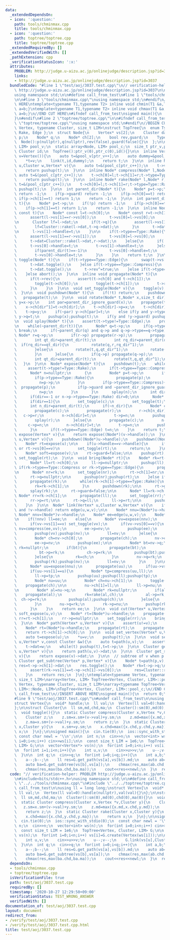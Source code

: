 ```yaml
---
data:
  _extendedDependsOn:
  - icon: ':question:'
    path: tools/chminmax.cpp
    title: tools/chminmax.cpp
  - icon: ':question:'
    path: toptree/toptree.cpp
    title: toptree/toptree.cpp
  _extendedRequiredBy: []
  _extendedVerifiedWith: []
  _pathExtension: cpp
  _verificationStatusIcon: ':x:'
  attributes:
    PROBLEM: http://judge.u-aizu.ac.jp/onlinejudge/description.jsp?id=3037
    links:
    - http://judge.u-aizu.ac.jp/onlinejudge/description.jsp?id=3037
  bundledCode: "#line 1 \"test/aoj/3037.test.cpp\"\n// verification-helper: PROBLEM\
    \ http://judge.u-aizu.ac.jp/onlinejudge/description.jsp?id=3037\n\n#include<bits/stdc++.h>\n\
    using namespace std;\n\n#define call_from_test\n#line 1 \"tools/chminmax.cpp\"\
    \n\n#line 3 \"tools/chminmax.cpp\"\nusing namespace std;\n#endif\n//BEGIN CUT\
    \ HERE\ntemplate<typename T1,typename T2> inline void chmin(T1 &a,T2 b){if(a>b)\
    \ a=b;}\ntemplate<typename T1,typename T2> inline void chmax(T1 &a,T2 b){if(a<b)\
    \ a=b;}\n//END CUT HERE\n#ifndef call_from_test\nsigned main(){\n  return 0;\n\
    }\n#endif\n#line 2 \"toptree/toptree.cpp\"\n\n#ifndef call_from_test\n#line 5\
    \ \"toptree/toptree.cpp\"\nusing namespace std;\n#endif\n//BEGIN CUT HERE\ntemplate<typename\
    \ Vertex, typename Cluster, size_t LIM>\nstruct TopTree{\n  enum Type { Compress,\
    \ Rake, Edge };\n  struct Node{\n    Vertex* vs[2];\n    Cluster dat;\n    Node*\
    \ p;\n    Node* q;\n    Node* ch[2];\n    bool rev,guard;\n    Type type;\n  \
    \  Node():p(nullptr),q(nullptr),rev(false),guard(false){}\n  };\n\n  static array<Vertex,\
    \ LIM> pool_v;\n  static array<Node, LIM> pool_c;\n  size_t ptr_v,ptr_c;\n\n \
    \ Cluster id;\n  TopTree():ptr_v(0),ptr_c(0),id(){}\n\n  inline Vertex* create(Vertex\
    \ v=Vertex()){\n    auto t=&pool_v[ptr_v++];\n    auto dummy=&pool_v[ptr_v++];\n\
    \    *t=v;\n    link(t,id,dummy);\n    return t;\n  }\n\n  inline Node* edge(Vertex*\
    \ u,Cluster w,Vertex* v){\n    auto t=&(pool_c[ptr_c++]);\n    t->vs[0]=u;t->vs[1]=v;t->dat=w;t->type=Type::Edge;\n\
    \    return pushup(t);\n  }\n\n  inline Node* compress(Node* l,Node* r){\n   \
    \ auto t=&(pool_c[ptr_c++]);\n    t->ch[0]=l;t->ch[1]=r;t->type=Type::Compress;\n\
    \    return pushup(t);\n  }\n\n  inline Node* rake(Node* l,Node* r){\n    auto\
    \ t=&(pool_c[ptr_c++]);\n    t->ch[0]=l;t->ch[1]=r;t->type=Type::Rake;\n    return\
    \ pushup(t);\n  }\n\n  int parent_dir(Node* t){\n    Node* p=t->p;\n    if(!p)\
    \ return -1;\n    if(p->guard) return -1;\n    if(p->ch[0]==t) return 0;\n   \
    \ if(p->ch[1]==t) return 1;\n    return -1;\n  }\n\n  int parent_dir_ignore_guard(Node*\
    \ t){\n    Node* p=t->p;\n    if(!p) return -1;\n    if(p->ch[0]==t) return 0;\n\
    \    if(p->ch[1]==t) return 1;\n    return -1;\n  }\n\n  inline Node* pushup(Node*\
    \ const t){\n    Node* const l=t->ch[0];\n    Node* const r=t->ch[1];\n\n    if(t->type==Type::Compress){\n\
    \      assert(l->vs[1]==r->vs[0]);\n      t->vs[0]=l->vs[0];\n      t->vs[1]=r->vs[1];\n\
    \n      Cluster lf=l->dat;\n      if(t->q){\n        assert(l->vs[1]==t->q->vs[1]);\n\
    \        lf=Cluster::rake(l->dat,t->q->dat);\n      }\n      t->dat=Cluster::compress(lf,r->vs[0],r->dat);\n\
    \n      l->vs[1]->handle=t;\n    }\n\n    if(t->type==Type::Rake){\n      propagate(t);\n\
    \      assert(l->vs[1]==r->vs[1]);\n      t->vs[0]=l->vs[0];\n      t->vs[1]=l->vs[1];\n\
    \      t->dat=Cluster::rake(l->dat,r->dat);\n    }else{\n      if(!t->p){\n  \
    \      t->vs[0]->handle=t;\n        t->vs[1]->handle=t;\n      }else if(t->p->type==Type::Compress){\n\
    \        if(parent_dir(t)==-1)\n          t->vs[0]->handle=t;\n      }else if(t->p->type==Type::Rake){\n\
    \        t->vs[0]->handle=t;\n      }\n    }\n    return t;\n  }\n\n  inline void\
    \ toggle(Node* t){\n    if(t->type==Type::Edge){\n      swap(t->vs[0],t->vs[1]);\n\
    \      t->dat.toggle();\n    }else if(t->type==Type::Compress){\n      swap(t->vs[0],t->vs[1]);\n\
    \      t->dat.toggle();\n      t->rev^=true;\n    }else if(t->type==Type::Rake){\n\
    \    }else abort();\n  }\n\n  inline void propagate(Node* t){\n    if(t->type==Type::Compress){\n\
    \      if(t->rev){\n        assert(t->ch[0] and t->ch[1]);\n        swap(t->ch[0],t->ch[1]);\n\
    \        toggle(t->ch[0]);\n        toggle(t->ch[1]);\n        t->rev=false;\n\
    \      }\n    }\n  }\n\n  void set_toggle(Node* v){\n    toggle(v);propagate(v);\n\
    \  }\n\n  void pushdown(Node* t){\n    if(!t) return;\n    pushdown(t->p);\n \
    \   propagate(t);\n  }\n\n  void rotate(Node* t,Node* x,size_t dir){\n    Node*\
    \ y=x->p;\n    int par=parent_dir_ignore_guard(x);\n    propagate(t->ch[dir]);\n\
    \    x->ch[dir^1]=t->ch[dir];\n    t->ch[dir]->p=x;\n    t->ch[dir]=x;\n    x->p=t;\n\
    \    t->p=y;\n    if(~par) y->ch[par]=t;\n    else if(y and y->type==Type::Compress)\
    \ y->q=t;\n    pushup(x);pushup(t);\n    if(y and !y->guard) pushup(y);\n  }\n\
    \n  void splay(Node* t){\n    assert(t->type!=Type::Edge);\n    propagate(t);\n\
    \n    while(~parent_dir(t)){\n      Node* q=t->p;\n      if(q->type!=t->type)\
    \ break;\n      if(~parent_dir(q) and q->p and q->p->type==q->type){\n       \
    \ Node* r=q->p;\n        if(r->p) propagate(r->p);\n        propagate(r);propagate(q);propagate(t);\n\
    \        int qt_dir=parent_dir(t);\n        int rq_dir=parent_dir(q);\n      \
    \  if(rq_dir==qt_dir){\n          rotate(q,r,rq_dir^1);\n          rotate(t,q,qt_dir^1);\n\
    \        }else{\n          rotate(t,q,qt_dir^1);\n          rotate(t,r,rq_dir^1);\n\
    \        }\n      }else{\n        if(q->p) propagate(q->p);\n        propagate(q);propagate(t);\n\
    \        int qt_dir=parent_dir(t);\n        rotate(t,q,qt_dir^1);\n      }\n \
    \   }\n  }\n\n  Node* expose(Node* t){\n    pushdown(t);\n    while(true){\n \
    \     assert(t->type!=Type::Rake);\n      if(t->type==Type::Compress) splay(t);\n\
    \      Node* n=nullptr;\n      {\n        Node* p=t->p;\n        if(!p) break;\n\
    \        if(p->type==Type::Rake){\n          propagate(p);\n          splay(p);\n\
    \          n=p->p;\n        }\n        if(p->type==Type::Compress){\n        \
    \  propagate(p);\n          if(p->guard and ~parent_dir_ignore_guard(t)) break;\n\
    \          n=p;\n        }\n      }\n      splay(n);\n      int dir=parent_dir_ignore_guard(n);\n\
    \      if(dir==-1 or n->p->type==Type::Rake) dir=0;\n\n      Node* const c=n->ch[dir];\n\
    \      if(dir==1){\n        set_toggle(c);\n        set_toggle(t);\n      }\n\
    \      int n_dir=parent_dir(t);\n      if(~n_dir){\n        Node* const r=t->p;\n\
    \        propagate(c);\n        propagate(r);\n        r->ch[n_dir]=c;\n     \
    \   c->p=r;\n        n->ch[dir]=t;\n        t->p=n;\n        pushup(c);pushup(r);pushup(t);pushup(n);\n\
    \        splay(r);\n      }else{\n        propagate(c);\n        n->q=c;\n   \
    \     c->p=n;\n        n->ch[dir]=t;\n        t->p=n;\n        pushup(c);pushup(t);pushup(n);\n\
    \      }\n      if(t->type==Type::Edge) t=n;\n    }\n    return t;\n  }\n\n  Node*\
    \ expose(Vertex* v){\n    return expose((Node*)(v->handle));\n  }\n\n  void soft_expose(Vertex*\
    \ u,Vertex* v){\n    pushdown((Node*)u->handle);\n    pushdown((Node*)v->handle);\n\
    \    Node* rt=expose(u);\n\n    if(u->handle==v->handle){\n      if(rt->vs[1]==u\
    \ or rt->vs[0]==v)\n        set_toggle(rt);\n      return;\n    }\n\n    rt->guard=true;\n\
    \    Node* soft=expose(v);\n    rt->guard=false;\n\n    pushup(rt);\n    if(parent_dir(soft)==0)\
    \ set_toggle(rt);\n  }\n\n  void bring(Node* rt){\n    Node* rk=rt->q;\n    if(!rk){\n\
    \      Node* ll=rt->ch[0];\n      ll->p=nullptr;\n      pushup(ll);\n    }else\
    \ if(rk->type==Type::Compress or rk->type==Type::Edge){\n      propagate(rk);\n\
    \n      Node* nr=rk;\n      set_toggle(nr);\n      rt->ch[1]=nr;\n      nr->p=rt;\n\
    \      rt->q=nullptr;\n\n      pushup(nr);pushup(rt);\n    }else if(rk->type==Type::Rake){\n\
    \      propagate(rk);\n      while(rk->ch[1]->type==Type::Rake){\n        propagate(rk->ch[1]);\n\
    \        rk=rk->ch[1];\n      }\n      pushdown(rk);\n\n      rt->guard=true;\n\
    \      splay(rk);\n      rt->guard=false;\n\n      Node* ll=rk->ch[0];\n     \
    \ Node* rr=rk->ch[1];\n      propagate(ll);\n      set_toggle(rr);\n\n      rt->ch[1]=rr;\n\
    \      rr->p=rt;\n\n      rt->q=ll;\n      ll->p=rt;\n\n      pushup(ll);pushup(rr);pushup(rt);\n\
    \    }\n  }\n\n  Node* link(Vertex* u,Cluster w,Vertex* v){\n    if(!u->handle\
    \ and !v->handle) return edge(u,w,v);\n\n    Node* nnu=(Node*)u->handle;\n   \
    \ Node* nnv=(Node*)v->handle;\n    Node* ee=edge(u,w,v);\n    Node* ll=nullptr;\n\
    \n    if(!nnv) ll=ee;\n    else{\n      Node* vv=expose(nnv);\n      propagate(vv);\n\
    \      if(vv->vs[1]==v) set_toggle(vv);\n      if(vv->vs[0]==v){\n        Node*\
    \ nv=compress(ee,vv);\n        ee->p=nv;\n        pushup(ee);\n        vv->p=nv;\n\
    \        pushup(vv);pushup(nv);\n        ll=nv;\n      }else{\n        Node* nv=vv;\n\
    \        Node* ch=nv->ch[0];\n        propagate(ch);\n        nv->ch[0]=ee;\n\
    \        ee->p=nv;\n        pushup(ee);\n\n        Node* bt=nv->q;\n        Node*\
    \ rk=nullptr;\n        if(bt){\n          propagate(bt);\n          rk=rake(bt,ch);\n\
    \          bt->p=rk;\n          ch->p=rk;\n          pushup(bt);pushup(ch);\n\
    \        }else{\n          rk=ch;\n        }\n        nv->q=rk;\n        rk->p=nv;\n\
    \        pushup(rk);pushup(nv);\n        ll=nv;\n      }\n    }\n\n    if(nnu){\n\
    \      Node* uu=expose(nnu);\n      propagate(uu);\n      if(uu->vs[0]==u) set_toggle(uu);\n\
    \      if(uu->vs[1]==u){\n        Node* tp=compress(uu,ll);\n        uu->p=tp;\n\
    \        ll->p=tp;\n        pushup(uu);pushup(ll);pushup(tp);\n      }else{\n\
    \        Node* nu=uu;\n        Node* ch=nu->ch[1];\n        toggle(ch);\n    \
    \    propagate(ch);\n\n        nu->ch[1]=ll;\n        ll->p=nu;\n        pushup(ll);\n\
    \n        Node* al=nu->q;\n        Node* rk=nullptr;\n        if(al){\n      \
    \    propagate(al);\n          rk=rake(al,ch);\n          al->p=rk;\n        \
    \  ch->p=rk;\n          pushup(al);pushup(ch);\n        }else{\n          rk=ch;\n\
    \        }\n        nu->q=rk;\n        rk->p=nu;\n        pushup(rk);pushup(nu);\n\
    \      }\n    }\n    return ee;\n  }\n\n  void cut(Vertex* u,Vertex *v){\n   \
    \ soft_expose(u,v);\n    Node* rt=(Node*)u->handle;\n    propagate(rt);\n    Node*\
    \ rr=rt->ch[1];\n    rr->p=nullptr;\n    set_toggle(rr);\n    bring(rr);bring(rt);\n\
    \  }\n\n  Node* path(Vertex* u,Vertex* v){\n    assert(u!=v);\n    soft_expose(u,v);\n\
    \    Node* rt=(Node*)u->handle;\n    propagate(rt);\n    propagate(rt->ch[1]);\n\
    \    return rt->ch[1]->ch[0];\n  }\n\n  void set_vertex(Vertex* u,Vertex v){\n\
    \    auto t=expose(u);\n    *u=v;\n    pushup(t);\n  }\n\n  void set_edge(Vertex*\
    \ u,Vertex* v,const Cluster &w){\n    auto t=path(u,v);\n    assert(t->type==Type::Edge);\n\
    \    t->dat=w;\n    while(t) pushup(t),t=t->p;\n  }\n\n  Cluster get_path(Vertex*\
    \ u,Vertex* v){\n    return path(u,v)->dat;\n  }\n\n  Cluster get_subtree(Vertex*\
    \ v){\n    return expose(v)->dat;\n  }\n\n  // subtree of v when p is root\n \
    \ Cluster get_subtree(Vertex* p,Vertex* v){\n    Node* t=path(p,v);\n    Cluster\
    \ res=t->p->ch[1]->dat;\n    res.toggle();\n    Node* rk=t->p->q;\n    if(t->p->q){\n\
    \      assert(rk->vs[1]==t->p->ch[1]->vs[0]);\n      res=Cluster::rake(res,rk->dat);\n\
    \    }\n    return res;\n  }\n};\ntemplate<typename Vertex, typename Cluster,\
    \ size_t LIM>\narray<Vertex, LIM> TopTree<Vertex, Cluster, LIM>::pool_v;\ntemplate<typename\
    \ Vertex, typename Cluster, size_t LIM>\narray<typename TopTree<Vertex, Cluster,\
    \ LIM>::Node, LIM>\nTopTree<Vertex, Cluster, LIM>::pool_c;\n//END CUT HERE\n#ifndef\
    \ call_from_test\n//INSERT ABOVE HERE\nsigned main(){\n  return 0;\n}\n#endif\n\
    #line 9 \"test/aoj/3037.test.cpp\"\n#undef call_from_test\n\nusing ll = long long;\n\
    struct Vertex{\n  void* handle;\n  ll val;\n  Vertex(ll val=0):handle(nullptr),val(val){}\n\
    };\n\nstruct Cluster{\n  ll sm,md,chd,ma;\n  Cluster():sm(0),md(0),chd(0),ma(0){}\n\
    \  void toggle(){}\n  static Cluster compress(Cluster x,Vertex *v,Cluster y){\n\
    \    Cluster z;\n    z.sm=x.sm+(v->val)+y.sm;\n    z.md=max({x.md,x.chd,y.md});\n\
    \    z.ma=x.sm+(v->val)+y.sm;\n    return z;\n  }\n  static Cluster rake(Cluster\
    \ x,Cluster y){\n    x.sm+=y.sm;\n    x.chd=max({x.chd,y.chd,y.ma});\n    return\
    \ x;\n  }\n};\n\nsigned main(){\n  cin.tie(0);\n  ios::sync_with_stdio(0);\n \
    \ const char newl = '\\n';\n\n  int n;\n  cin>>n;\n  vector<int> ws(n);\n  for(int\
    \ i=0;i<n;i++) cin>>ws[i];\n\n  const size_t LIM = 1e6;\n  TopTree<Vertex, Cluster,\
    \ LIM> G;\n\n  vector<Vertex*> vs(n);\n  for(int i=0;i<n;i++) vs[i]=G.create(Vertex(ws[i]));\n\
    \n  for(int i=1;i<n;i++){\n    int u,v;\n    cin>>u>>v;\n    u--;v--;\n    G.link(vs[u],Cluster(),vs[v]);\n\
    \  }\n\n  int q;\n  cin>>q;\n  for(int i=0;i<q;i++){\n    int a,b;\n    cin>>a>>b;\n\
    \    a--;b--;\n    ll res=G.get_path(vs[a],vs[b]).md;\n    auto ab=G.get_subtree(vs[a],vs[b]);\n\
    \    auto ba=G.get_subtree(vs[b],vs[a]);\n    chmax(res,max(ab.chd,ab.ma));\n\
    \    chmax(res,max(ba.chd,ba.ma));\n    cout<<res<<newl;\n  }\n  return 0;\n}\n"
  code: "// verification-helper: PROBLEM http://judge.u-aizu.ac.jp/onlinejudge/description.jsp?id=3037\n\
    \n#include<bits/stdc++.h>\nusing namespace std;\n\n#define call_from_test\n#include\
    \ \"../../tools/chminmax.cpp\"\n#include \"../../toptree/toptree.cpp\"\n#undef\
    \ call_from_test\n\nusing ll = long long;\nstruct Vertex{\n  void* handle;\n \
    \ ll val;\n  Vertex(ll val=0):handle(nullptr),val(val){}\n};\n\nstruct Cluster{\n\
    \  ll sm,md,chd,ma;\n  Cluster():sm(0),md(0),chd(0),ma(0){}\n  void toggle(){}\n\
    \  static Cluster compress(Cluster x,Vertex *v,Cluster y){\n    Cluster z;\n \
    \   z.sm=x.sm+(v->val)+y.sm;\n    z.md=max({x.md,x.chd,y.md});\n    z.ma=x.sm+(v->val)+y.sm;\n\
    \    return z;\n  }\n  static Cluster rake(Cluster x,Cluster y){\n    x.sm+=y.sm;\n\
    \    x.chd=max({x.chd,y.chd,y.ma});\n    return x;\n  }\n};\n\nsigned main(){\n\
    \  cin.tie(0);\n  ios::sync_with_stdio(0);\n  const char newl = '\\n';\n\n  int\
    \ n;\n  cin>>n;\n  vector<int> ws(n);\n  for(int i=0;i<n;i++) cin>>ws[i];\n\n\
    \  const size_t LIM = 1e6;\n  TopTree<Vertex, Cluster, LIM> G;\n\n  vector<Vertex*>\
    \ vs(n);\n  for(int i=0;i<n;i++) vs[i]=G.create(Vertex(ws[i]));\n\n  for(int i=1;i<n;i++){\n\
    \    int u,v;\n    cin>>u>>v;\n    u--;v--;\n    G.link(vs[u],Cluster(),vs[v]);\n\
    \  }\n\n  int q;\n  cin>>q;\n  for(int i=0;i<q;i++){\n    int a,b;\n    cin>>a>>b;\n\
    \    a--;b--;\n    ll res=G.get_path(vs[a],vs[b]).md;\n    auto ab=G.get_subtree(vs[a],vs[b]);\n\
    \    auto ba=G.get_subtree(vs[b],vs[a]);\n    chmax(res,max(ab.chd,ab.ma));\n\
    \    chmax(res,max(ba.chd,ba.ma));\n    cout<<res<<newl;\n  }\n  return 0;\n}\n"
  dependsOn:
  - tools/chminmax.cpp
  - toptree/toptree.cpp
  isVerificationFile: true
  path: test/aoj/3037.test.cpp
  requiredBy: []
  timestamp: '2020-10-27 12:29:50+09:00'
  verificationStatus: TEST_WRONG_ANSWER
  verifiedWith: []
documentation_of: test/aoj/3037.test.cpp
layout: document
redirect_from:
- /verify/test/aoj/3037.test.cpp
- /verify/test/aoj/3037.test.cpp.html
title: test/aoj/3037.test.cpp
---
```

